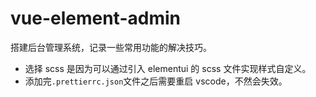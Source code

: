 # vue-element-admin

搭建后台管理系统，记录一些常用功能的解决技巧。

- 选择 scss 是因为可以通过引入 elementui 的 scss 文件实现样式自定义。
- 添加完`.prettierrc.json`文件之后需要重启 vscode，不然会失效。
